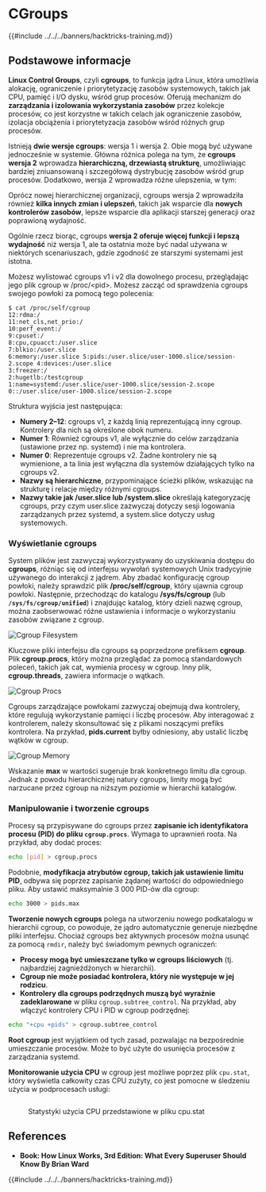 # CGroups

{{#include ../../../banners/hacktricks-training.md}}

## Podstawowe informacje

**Linux Control Groups**, czyli **cgroups**, to funkcja jądra Linux, która umożliwia alokację, ograniczenie i priorytetyzację zasobów systemowych, takich jak CPU, pamięć i I/O dysku, wśród grup procesów. Oferują mechanizm do **zarządzania i izolowania wykorzystania zasobów** przez kolekcje procesów, co jest korzystne w takich celach jak ograniczenie zasobów, izolacja obciążenia i priorytetyzacja zasobów wśród różnych grup procesów.

Istnieją **dwie wersje cgroups**: wersja 1 i wersja 2. Obie mogą być używane jednocześnie w systemie. Główna różnica polega na tym, że **cgroups wersja 2** wprowadza **hierarchiczną, drzewiastą strukturę**, umożliwiając bardziej zniuansowaną i szczegółową dystrybucję zasobów wśród grup procesów. Dodatkowo, wersja 2 wprowadza różne ulepszenia, w tym:

Oprócz nowej hierarchicznej organizacji, cgroups wersja 2 wprowadziła również **kilka innych zmian i ulepszeń**, takich jak wsparcie dla **nowych kontrolerów zasobów**, lepsze wsparcie dla aplikacji starszej generacji oraz poprawioną wydajność.

Ogólnie rzecz biorąc, cgroups **wersja 2 oferuje więcej funkcji i lepszą wydajność** niż wersja 1, ale ta ostatnia może być nadal używana w niektórych scenariuszach, gdzie zgodność ze starszymi systemami jest istotna.

Możesz wylistować cgroups v1 i v2 dla dowolnego procesu, przeglądając jego plik cgroup w /proc/\<pid>. Możesz zacząć od sprawdzenia cgroups swojego powłoki za pomocą tego polecenia:
```shell-session
$ cat /proc/self/cgroup
12:rdma:/
11:net_cls,net_prio:/
10:perf_event:/
9:cpuset:/
8:cpu,cpuacct:/user.slice
7:blkio:/user.slice
6:memory:/user.slice 5:pids:/user.slice/user-1000.slice/session-2.scope 4:devices:/user.slice
3:freezer:/
2:hugetlb:/testcgroup
1:name=systemd:/user.slice/user-1000.slice/session-2.scope
0::/user.slice/user-1000.slice/session-2.scope
```
Struktura wyjścia jest następująca:

- **Numery 2–12**: cgroups v1, z każdą linią reprezentującą inny cgroup. Kontrolery dla nich są określone obok numeru.
- **Numer 1**: Również cgroups v1, ale wyłącznie do celów zarządzania (ustawione przez np. systemd) i nie ma kontrolera.
- **Numer 0**: Reprezentuje cgroups v2. Żadne kontrolery nie są wymienione, a ta linia jest wyłączna dla systemów działających tylko na cgroups v2.
- **Nazwy są hierarchiczne**, przypominające ścieżki plików, wskazując na strukturę i relacje między różnymi cgroups.
- **Nazwy takie jak /user.slice lub /system.slice** określają kategoryzację cgroups, przy czym user.slice zazwyczaj dotyczy sesji logowania zarządzanych przez systemd, a system.slice dotyczy usług systemowych.

### Wyświetlanie cgroups

System plików jest zazwyczaj wykorzystywany do uzyskiwania dostępu do **cgroups**, różniąc się od interfejsu wywołań systemowych Unix tradycyjnie używanego do interakcji z jądrem. Aby zbadać konfigurację cgroup powłoki, należy sprawdzić plik **/proc/self/cgroup**, który ujawnia cgroup powłoki. Następnie, przechodząc do katalogu **/sys/fs/cgroup** (lub **`/sys/fs/cgroup/unified`**) i znajdując katalog, który dzieli nazwę cgroup, można zaobserwować różne ustawienia i informacje o wykorzystaniu zasobów związane z cgroup.

![Cgroup Filesystem](<../../../images/image (1128).png>)

Kluczowe pliki interfejsu dla cgroups są poprzedzone prefiksem **cgroup**. Plik **cgroup.procs**, który można przeglądać za pomocą standardowych poleceń, takich jak cat, wymienia procesy w cgroup. Inny plik, **cgroup.threads**, zawiera informacje o wątkach.

![Cgroup Procs](<../../../images/image (281).png>)

Cgroups zarządzające powłokami zazwyczaj obejmują dwa kontrolery, które regulują wykorzystanie pamięci i liczbę procesów. Aby interagować z kontrolerem, należy skonsultować się z plikami noszącymi prefiks kontrolera. Na przykład, **pids.current** byłby odniesiony, aby ustalić liczbę wątków w cgroup.

![Cgroup Memory](<../../../images/image (677).png>)

Wskazanie **max** w wartości sugeruje brak konkretnego limitu dla cgroup. Jednak z powodu hierarchicznej natury cgroups, limity mogą być narzucane przez cgroup na niższym poziomie w hierarchii katalogów.

### Manipulowanie i tworzenie cgroups

Procesy są przypisywane do cgroups przez **zapisanie ich identyfikatora procesu (PID) do pliku `cgroup.procs`**. Wymaga to uprawnień roota. Na przykład, aby dodać proces:
```bash
echo [pid] > cgroup.procs
```
Podobnie, **modyfikacja atrybutów cgroup, takich jak ustawienie limitu PID**, odbywa się poprzez zapisanie żądanej wartości do odpowiedniego pliku. Aby ustawić maksymalnie 3 000 PID-ów dla cgroup:
```bash
echo 3000 > pids.max
```
**Tworzenie nowych cgroups** polega na utworzeniu nowego podkatalogu w hierarchii cgroup, co powoduje, że jądro automatycznie generuje niezbędne pliki interfejsu. Chociaż cgroups bez aktywnych procesów można usunąć za pomocą `rmdir`, należy być świadomym pewnych ograniczeń:

- **Procesy mogą być umieszczane tylko w cgroups liściowych** (tj. najbardziej zagnieżdżonych w hierarchii).
- **Cgroup nie może posiadać kontrolera, który nie występuje w jej rodzicu**.
- **Kontrolery dla cgroups podrzędnych muszą być wyraźnie zadeklarowane** w pliku `cgroup.subtree_control`. Na przykład, aby włączyć kontrolery CPU i PID w cgroup podrzędnej:
```bash
echo "+cpu +pids" > cgroup.subtree_control
```
**Root cgroup** jest wyjątkiem od tych zasad, pozwalając na bezpośrednie umieszczanie procesów. Może to być użyte do usunięcia procesów z zarządzania systemd.

**Monitorowanie użycia CPU** w cgroup jest możliwe poprzez plik `cpu.stat`, który wyświetla całkowity czas CPU zużyty, co jest pomocne w śledzeniu użycia w podprocesach usługi:

<figure><img src="../../../images/image (908).png" alt=""><figcaption><p>Statystyki użycia CPU przedstawione w pliku cpu.stat</p></figcaption></figure>

## References

- **Book: How Linux Works, 3rd Edition: What Every Superuser Should Know By Brian Ward**

{{#include ../../../banners/hacktricks-training.md}}
